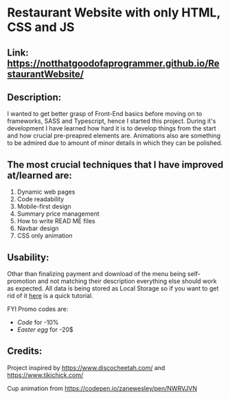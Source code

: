 # Restaurant Website with only HTML, CSS and JS

## Link: https://notthatgoodofaprogrammer.github.io/RestaurantWebsite/

## Description:
I wanted to get better grasp of Front-End basics before moving on to frameworks, SASS and Typescript, hence I started this project.
During it's development I have learned how hard it is to develop things from the start and how crucial pre-preapred elements are.
Animations also are something to be admired due to amount of minor details in which they can be polished.

## The most crucial techniques that I have improved at/learned are:
1. Dynamic web pages
2. Code readability
3. Mobile-first design
4. Summary price management
5. How to write READ ME files
6. Navbar design
7. CSS only animation

## Usability:
Othar than finalizing payment and download of the menu being self-promotion and not matching their description everything else should work as expected.
All data is being stored as Local Storage so if you want to get rid of it [here](https://www.leadshook.com/help/how-to-clear-local-storage-in-google-chrome-browser/) is a quick tutorial.

FYI Promo codes are:
- *Code* for -10%
- *Easter egg* for -20$

## Credits:
Project inspired by https://www.discocheetah.com/ and https://www.tikichick.com/

Cup animation from https://codepen.io/zanewesley/pen/NWRVJVN
